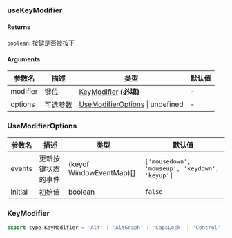 ### useKeyModifier

#### Returns
`boolean`: 按鍵是否被按下

#### Arguments
|参数名|描述|类型|默认值|
|---|---|---|---|
|modifier|键位|[KeyModifier](#keymodifier)  **(必填)**|-|
|options|可选参数|[UseModifierOptions](#usemodifieroptions) \| undefined |-|

### UseModifierOptions

|参数名|描述|类型|默认值|
|---|---|---|---|
|events|更新按键状态的事件|(keyof WindowEventMap)[] |`['mousedown', 'mouseup', 'keydown', 'keyup']`|
|initial|初始值|boolean |`false`|

### KeyModifier

```js
export type KeyModifier = 'Alt' | 'AltGraph' | 'CapsLock' | 'Control' | 'Fn' | 'FnLock' | 'Meta' | 'NumLock' | 'ScrollLock' | 'Shift' | 'Symbol' | 'SymbolLock';
```